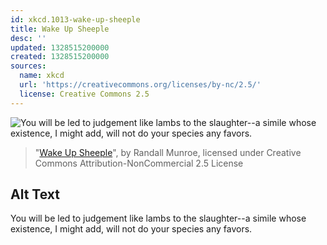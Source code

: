 ```yaml
---
id: xkcd.1013-wake-up-sheeple
title: Wake Up Sheeple
desc: ''
updated: 1328515200000
created: 1328515200000
sources:
  name: xkcd
  url: 'https://creativecommons.org/licenses/by-nc/2.5/'
  license: Creative Commons 2.5
---
```

![You will be led to judgement like lambs to the slaughter--a simile whose existence, I might add, will not do your species any favors.](https://imgs.xkcd.com/comics/wake_up_sheeple.png)
> "[Wake Up Sheeple](https://xkcd.com/1013/)", by Randall Munroe, licensed under Creative Commons Attribution-NonCommercial 2.5 License

## Alt Text
You will be led to judgement like lambs to the slaughter--a simile whose existence, I might add, will not do your species any favors.
